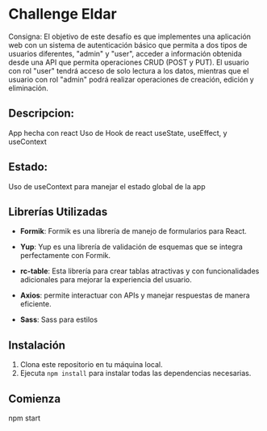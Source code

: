 # Challenge Eldar
Consigna:
El objetivo de este desafío es que implementes una aplicación web con un sistema
de autenticación básico que permita a dos tipos de usuarios diferentes, "admin" y
"user", acceder a información obtenida desde una API que permita operaciones
CRUD (POST y PUT). El usuario con rol "user" tendrá acceso de solo lectura a los
datos, mientras que el usuario con rol "admin" podrá realizar operaciones de
creación, edición y eliminación.

## Descripcion: 
App hecha con react 
Uso de Hook de react useState, useEffect, y useContext


## Estado: 
Uso de useContext para manejar el estado global de la app

## Librerías Utilizadas

- **Formik**: Formik es una librería de manejo de formularios para React.

- **Yup**: Yup es una librería de validación de esquemas que se integra perfectamente con Formik. 
- **rc-table**: Esta librería para crear tablas atractivas y con funcionalidades adicionales para mejorar la experiencia del usuario.

- **Axios**: permite interactuar con APIs y manejar respuestas de manera eficiente.
- **Sass**: Sass para estilos
## Instalación

1. Clona este repositorio en tu máquina local.
2. Ejecuta `npm install` para instalar todas las dependencias necesarias.

## Comienza

npm start
